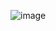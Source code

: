 ![image](https://user-images.githubusercontent.com/99662592/159230294-07d4f539-c800-4027-ae90-b7a970a86c06.png)
